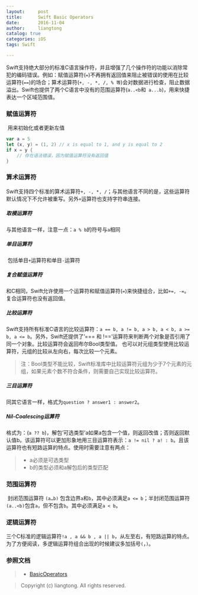 ```yaml
---
layout:     post
title:      Swift Basic Operators
date:       2016-11-04
author:     liangtong
catalog: true
categories: iOS
tags: Swift 

---
```




​	Swift支持绝大部分的标准C语言操作符，并且增强了几个操作符的功能以消除常犯的编码错误。例如：赋值运算符(`=`)不再拥有返回值来阻止被错误的使用在比较运算符(`==`)的场合；算术运算符(`+, -, *, /, % 等`)会对数据进行检查，阻止数据溢出。Swift也提供了两个C语言中没有的范围运算符(`a..<b`和` a...b`)，用来快捷表达一个区域范围值。



### 赋值运算符
​	用来初始化或者更新左值
```Swift
var a = 5 
let (x, y) = (1, 2) // x is equal to 1, and y is equal to 2
if x = y {
    // 存在语法错误，因为赋值运算符没有返回值
}
```

### 算术运算符
​	Swift支持四个标准的算术运算符`+, -, *, /`；与其他语言不同的是，这些运算符默认情况下不允许被重写。另外`+`运算符也支持字符串连接。

##### 取模运算符
​	与其他语言一样，注意一点：`a % b`的符号与`a`相同

##### 单目运算符
​	包括单目`+`运算符和单目`-`运算符

##### 复合赋值运算符
​	和C相同，Swift允许使用一个运算符和赋值运算符(`=`)来快捷组合，比如`+=, -=`。复合运算符也没有返回值。

##### 比较运算符
​	Swift支持所有标准C语言的比较运算符：`a == b, a != b, a > b, a < b, a >= b, a <= b`。另外，Swift还提供了’=== 和 !==’运算符来判断两个对象是否引用了同一个对象。比较运算符会返回布尔Bool类型值。
也可以对元组类型使用比较运算符，元组的比较从左向右，每次比较一个元素。

> 注：Bool类型不能比较，Swift标准库中比较运算符元组为少于7个元素的元组，如果元素个数不符合条件，则需要自己实现比较运算符。

##### 三目运算符
​	同其它语言一样，格式为`question ? answer1 : answer2`。

##### Nil-Coalescing运算符
​	格式为：(`a ?? b`)，解包’可选类型’a如果a包含一个值，则返回改值；否则返回默认值b。该运算符可以更加形象地用三目运算符表示：`a != nil ? a! : b`。且该运算符也有短路运算的特点。使用时需要注意有两点：

 >* a必须是可选类型 
 >* b的类型必须和a解包后的类型匹配

### 范围运算符
​	封闭范围运算符 `(a…b)` 包含边界`a`和`b`，其中必须满足`a <= b`；半封闭范围运算符`(a..<b)`包含`a`，但不包含`b`。其中必须满足`a < b`。

### 逻辑运算符
​	三个C标准的逻辑运算符`!a , a && b , a || b`，从左至右，有短路运算的特点。为了方便阅读，多逻辑运算符组合出现的时候建议多加括号`(`，`)`。



### 参照文档

>* <a href="https://developer.apple.com/library/content/documentation/Swift/Conceptual/Swift_Programming_Language/BasicOperators.html/">BasicOperators</a> 

>
>
>
>
>
>
>​Copyright (c) liangtong. All rights reserved.
>


